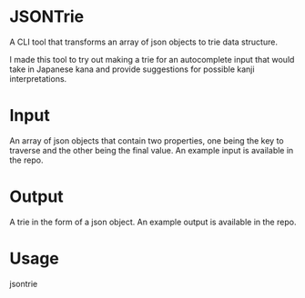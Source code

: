 # JSONTrie
A CLI tool that transforms an array of json objects to trie data structure.

I made this tool to try out making a trie for an autocomplete input that would take in Japanese kana and provide suggestions
for possible kanji interpretations.

# Input
An array of json objects that contain two properties, one being the key to traverse and the other being the final value. An example input is available in the repo.

# Output
A trie in the form of a json object. An example output is available in the repo.

# Usage
jsontrie <inputFile> <outputFile> <keyName> <valueName>
